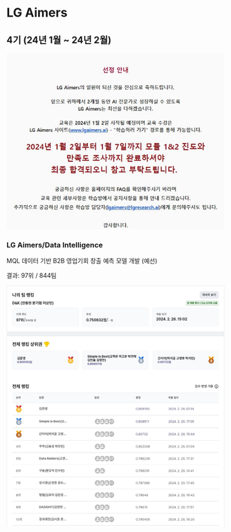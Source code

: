 # LG Aimers

## 4기 (24년 1월 ~ 24년 2월)

<p align="center">
  <img src="./4th/4th_Selection.JPG">
</p>

### LG Aimers/Data Intelligence

MQL 데이터 기반 B2B 영업기회 창출 예측 모델 개발 (예선)

결과: 97위 / 844팀

<p align="center">
  <img src="./4th/Private.JPG">
</p>